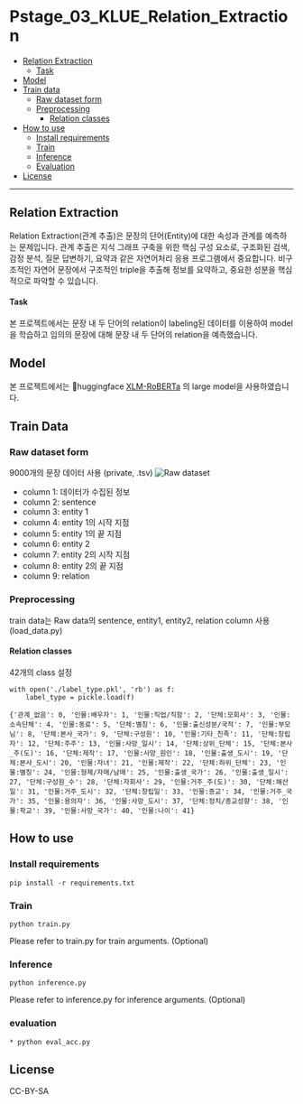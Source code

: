 # Pstage_03_KLUE_Relation_Extraction

- [Relation Extraction](#relation-extraction)
  - [Task](#Task)
- [Model](#model)
- [Train data](#train-data)
  - [Raw dataset form](#raw-dataset-form)
  - [Preprocessing](#preprocessing)
    - [Relation classes](#relation-classes)
- [How to use](#how-to-use)
  - [Install requirements](#install-requirements)
  - [Train](#train)
  - [Inference](#inference)
  - [Evaluation](#evaluation)
- [License](#license)
---

## Relation Extraction
Relation Extraction(관계 추출)은 문장의 단어(Entity)에 대한 속성과 관계를 예측하는 문제입니다. 관계 추출은 지식 그래프 구축을 위한 핵심 구성 요소로, 구조화된 검색, 감정 분석, 질문 답변하기, 요약과 같은 자연어처리 응용 프로그램에서 중요합니다. 비구조적인 자연어 문장에서 구조적인 triple을 추출해 정보를 요약하고, 중요한 성분을 핵심적으로 파악할 수 있습니다.
#### Task
본 프로젝트에서는 문장 내 두 단어의 relation이 labeling된 데이터를 이용하여 model을 학습하고 임의의 문장에 대해 문장 내 두 단어의 relation을 예측했습니다.  

## Model
본 프로젝트에서는 🤗huggingface [XLM-RoBERTa](https://huggingface.co/transformers/model_doc/xlmroberta.html) 의 large model을 사용하였습니다.

## Train Data
### Raw dataset form
9000개의 문장 데이터 사용 (private, .tsv)
![Raw dataset](https://user-images.githubusercontent.com/77161691/115668486-1fd41200-a382-11eb-950e-ad1d1340f769.png)
* column 1: 데이터가 수집된 정보
* column 2: sentence
* column 3: entity 1
* column 4: entity 1의 시작 지점
* column 5: entity 1의 끝 지점
* column 6: entity 2
* column 7: entity 2의 시작 지점
* column 8: entity 2의 끝 지점
* column 9: relation

### Preprocessing
train data는 Raw data의 sentence, entity1, entity2, relation column 사용 (load_data.py)

#### Relation classes
42개의 class 설정
```
with open('./label_type.pkl', 'rb') as f:
    label_type = pickle.load(f)

{'관계_없음': 0, '인물:배우자': 1, '인물:직업/직함': 2, '단체:모회사': 3, '인물:소속단체': 4, '인물:동료': 5, '단체:별칭': 6, '인물:출신성분/국적': 7, '인물:부모님': 8, '단체:본사_국가': 9, '단체:구성원': 10, '인물:기타_친족': 11, '단체:창립자': 12, '단체:주주': 13, '인물:사망_일시': 14, '단체:상위_단체': 15, '단체:본사_주(도)': 16, '단체:제작': 17, '인물:사망_원인': 18, '인물:출생_도시': 19, '단체:본사_도시': 20, '인물:자녀': 21, '인물:제작': 22, '단체:하위_단체': 23, '인물:별칭': 24, '인물:형제/자매/남매': 25, '인물:출생_국가': 26, '인물:출생_일시': 27, '단체:구성원_수': 28, '단체:자회사': 29, '인물:거주_주(도)': 30, '단체:해산일': 31, '인물:거주_도시': 32, '단체:창립일': 33, '인물:종교': 34, '인물:거주_국가': 35, '인물:용의자': 36, '인물:사망_도시': 37, '단체:정치/종교성향': 38, '인물:학교': 39, '인물:사망_국가': 40, '인물:나이': 41} 
```

## How to use
### Install requirements
```
pip install -r requirements.txt
```

### Train
```
python train.py
```
Please refer to train.py for train arguments. (Optional)

### Inference
```
python inference.py
```
Please refer to inference.py for inference arguments. (Optional)

### evaluation
```
* python eval_acc.py
```

## License
CC-BY-SA
